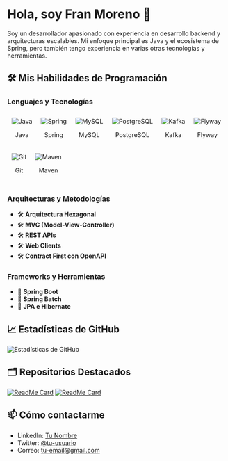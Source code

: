 # Hola, soy Fran Moreno 👋

Soy un desarrollador apasionado con experiencia en desarrollo backend y arquitecturas escalables. Mi enfoque principal es Java y el ecosistema de Spring, pero también tengo experiencia en varias otras tecnologías y herramientas.

## 🛠️ Mis Habilidades de Programación

### Lenguajes y Tecnologías

<div style="display: flex; flex-wrap: wrap;">
  <div style="margin: 10px; text-align: center;">
    <img src="https://img.icons8.com/color/48/000000/java-coffee-cup-logo.png" alt="Java"/>
    <p>Java</p>
  </div>
  <div style="margin: 10px; text-align: center;">
    <img src="https://img.icons8.com/color/48/000000/spring-logo.png" alt="Spring"/>
    <p>Spring</p>
  </div>
  <div style="margin: 10px; text-align: center;">
    <img src="https://img.icons8.com/color/48/000000/mysql-logo.png" alt="MySQL"/>
    <p>MySQL</p>
  </div>
  <div style="margin: 10px; text-align: center;">
    <img src="https://img.icons8.com/color/48/000000/postgresql.png" alt="PostgreSQL"/>
    <p>PostgreSQL</p>
  </div>
  <div style="margin: 10px; text-align: center;">
    <img src="https://img.icons8.com/color/48/000000/apache-kafka.png" alt="Kafka"/>
    <p>Kafka</p>
  </div>
  <div style="margin: 10px; text-align: center;">
    <img src="https://img.icons8.com/ios-filled/50/000000/flyway.png" alt="Flyway"/>
    <p>Flyway</p>
  </div>
  <div style="margin: 10px; text-align: center;">
    <img src="https://img.icons8.com/color/48/000000/git.png" alt="Git"/>
    <p>Git</p>
  </div>
  <div style="margin: 10px; text-align: center;">
    <img src="https://img.icons8.com/color/48/000000/apache-maven.png" alt="Maven"/>
    <p>Maven</p>
  </div>
</div>

### Arquitecturas y Metodologías

- 🛠 **Arquitectura Hexagonal**
- 🛠 **MVC (Model-View-Controller)**
- 🛠 **REST APIs**
- 🛠 **Web Clients**
- 🛠 **Contract First con OpenAPI**

### Frameworks y Herramientas

- 🌱 **Spring Boot**
- 🌱 **Spring Batch**
- 🌱 **JPA e Hibernate**

## 📈 Estadísticas de GitHub

![Estadísticas de GitHub](https://github-readme-stats.vercel.app/api?username=tu-usuario&show_icons=true&theme=radical)

## 🗂️ Repositorios Destacados

[![ReadMe Card](https://github-readme-stats.vercel.app/api/pin/?username=tu-usuario&repo=tu-repo1&theme=radical)](https://github.com/tu-usuario/tu-repo1)
[![ReadMe Card](https://github-readme-stats.vercel.app/api/pin/?username=tu-usuario&repo=tu-repo2&theme=radical)](https://github.com/tu-usuario/tu-repo2)

## 📫 Cómo contactarme

- LinkedIn: [Tu Nombre](https://www.linkedin.com/in/tu-nombre/)
- Twitter: [@tu-usuario](https://twitter.com/tu-usuario)
- Correo: [tu-email@gmail.com](mailto:tu-email@gmail.com)
